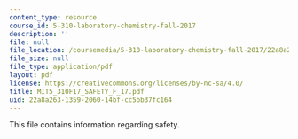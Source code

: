 ```yaml
---
content_type: resource
course_id: 5-310-laboratory-chemistry-fall-2017
description: ''
file: null
file_location: /coursemedia/5-310-laboratory-chemistry-fall-2017/22a8a2631359206014bfcc5bb37fc164_MIT5_310F17_SAFETY_F_17.pdf
file_size: null
file_type: application/pdf
layout: pdf
license: https://creativecommons.org/licenses/by-nc-sa/4.0/
title: MIT5_310F17_SAFETY_F_17.pdf
uid: 22a8a263-1359-2060-14bf-cc5bb37fc164
---
```

This file contains information regarding safety.